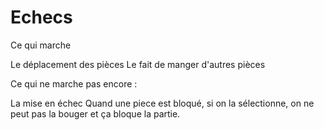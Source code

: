 # Echecs

Ce qui marche

Le déplacement des pièces
Le fait de manger d'autres pièces

Ce qui ne marche pas encore :

La mise en échec
Quand une piece est bloqué, si on la sélectionne, on ne peut pas la bouger et ça bloque la partie.
